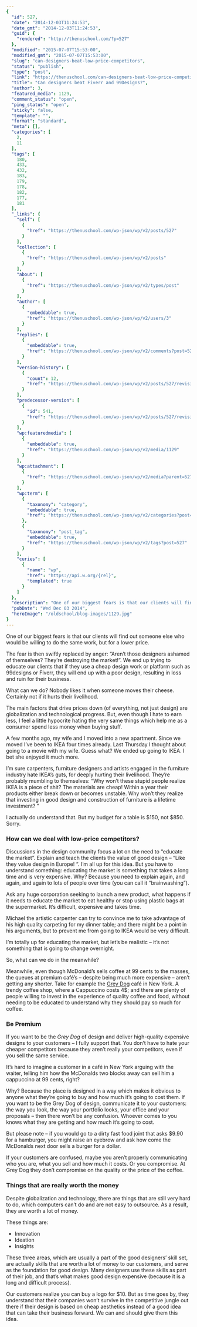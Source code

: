 ```yaml
---
{
  "id": 527,
  "date": "2014-12-03T11:24:53",
  "date_gmt": "2014-12-03T11:24:53",
  "guid": {
    "rendered": "http://thenuschool.com/?p=527"
  },
  "modified": "2015-07-07T15:53:00",
  "modified_gmt": "2015-07-07T15:53:00",
  "slug": "can-designers-beat-low-price-competitors",
  "status": "publish",
  "type": "post",
  "link": "https://thenuschool.com/can-designers-beat-low-price-competitors/",
  "title": "Can designers beat Fiverr and 99Designs?",
  "author": 3,
  "featured_media": 1129,
  "comment_status": "open",
  "ping_status": "open",
  "sticky": false,
  "template": "",
  "format": "standard",
  "meta": [],
  "categories": [
    2,
    11
  ],
  "tags": [
    180,
    433,
    432,
    183,
    179,
    178,
    182,
    177,
    181
  ],
  "_links": {
    "self": [
      {
        "href": "https://thenuschool.com/wp-json/wp/v2/posts/527"
      }
    ],
    "collection": [
      {
        "href": "https://thenuschool.com/wp-json/wp/v2/posts"
      }
    ],
    "about": [
      {
        "href": "https://thenuschool.com/wp-json/wp/v2/types/post"
      }
    ],
    "author": [
      {
        "embeddable": true,
        "href": "https://thenuschool.com/wp-json/wp/v2/users/3"
      }
    ],
    "replies": [
      {
        "embeddable": true,
        "href": "https://thenuschool.com/wp-json/wp/v2/comments?post=527"
      }
    ],
    "version-history": [
      {
        "count": 12,
        "href": "https://thenuschool.com/wp-json/wp/v2/posts/527/revisions"
      }
    ],
    "predecessor-version": [
      {
        "id": 541,
        "href": "https://thenuschool.com/wp-json/wp/v2/posts/527/revisions/541"
      }
    ],
    "wp:featuredmedia": [
      {
        "embeddable": true,
        "href": "https://thenuschool.com/wp-json/wp/v2/media/1129"
      }
    ],
    "wp:attachment": [
      {
        "href": "https://thenuschool.com/wp-json/wp/v2/media?parent=527"
      }
    ],
    "wp:term": [
      {
        "taxonomy": "category",
        "embeddable": true,
        "href": "https://thenuschool.com/wp-json/wp/v2/categories?post=527"
      },
      {
        "taxonomy": "post_tag",
        "embeddable": true,
        "href": "https://thenuschool.com/wp-json/wp/v2/tags?post=527"
      }
    ],
    "curies": [
      {
        "name": "wp",
        "href": "https://api.w.org/{rel}",
        "templated": true
      }
    ]
  },
  "description": "One of our biggest fears is that our clients will find out someone else who would be willing to do the same work, but for a lower price. The fear is then swiftly replaced by anger: “Aren’t those designers ashamed of themselves? They’re destroying the market!”. We end up trying to educate our clients that if they [&hellip;]",
  "pubDate": "Wed Dec 03 2014",
  "heroImage": "/oldschool/blog-images/1129.jpg"
}
---
```


<p>One of our<span id="5a5c4b22-269d-442a-a42c-6ec191024f60" class="GINGER_SOFTWARE_mark"><span id="c7e4da88-f2cb-48f0-8f1f-acfb9db78e50" class="GINGER_SOFTWARE_mark"> biggest fears</span></span> is that our clients will find out someone else who would be willing to do the same work, but for a lower price.</p>
<p>The fear is then swiftly replaced by anger: “Aren’t those designers ashamed of themselves? They’re destroying the market!”. We end up trying to educate our clients that if they use a cheap design work or platform such as 99designs or Fiverr, they will end up with a poor design, resulting in <span id="24465cda-488f-4298-88f7-18114d2c711e" class="GINGER_SOFTWARE_mark"><span id="e88dfa3f-72ad-4a47-a6fb-98c03f69e444" class="GINGER_SOFTWARE_mark">loss</span></span> and ruin for their business.</p>
<p>What can we do? Nobody likes it when someone moves their cheese. Certainly not if it hurts their livelihood.</p>
<p>The main factors that drive prices down (of everything, not just design) are globalization and technological progress. But, even though I hate to earn less, I feel a little hypocrite hating the very same things which help me as a consumer spend less money when buying stuff.</p>
<p>A few months ago, my wife and I moved into a new apartment. Since we moved I’ve been to IKEA four times already. Last Thursday I thought about going to a movie with my wife. Guess what? We ended up going to IKEA. I bet she enjoyed it much more.</p>
<p>I&#8217;m sure carpenters, furniture designers and artists engaged in the furniture industry hate IKEA’s guts, for deeply hurting their livelihood. They’re probably mumbling to themselves: “Why won’t these stupid people realize IKEA is a piece of shit? The materials are cheap! Within a year their products either break down or becomes unstable. Why won’t they realize that investing in good design and construction of furniture is a lifetime investment? &#8221;</p>
<p>I actually do understand that. But my budget for a table is $150, not $850. Sorry.</p>
<h3>How can we deal with low-price competitors?</h3>
<p>Discussions in the design community focus a lot on the need to “educate the market&#8221;. Explain and teach the clients the value of good design – “Like they value design in Europe! &#8220;. I&#8217;m all up for this idea. But you have to understand something: educating the market is something that takes a long time and is very expensive. Why? Because you need to explain again, and again, and again to lots of people over time (you can call it &#8220;brainwashing”).</p>
<p>Ask any huge corporation seeking to launch a new product, what happens if it needs to educate the market to eat healthy or stop using plastic bags at the supermarket. It’s difficult, expensive and takes time.</p>
<p>Michael the artistic carpenter can try to convince me to take advantage of his high quality carpeting for my dinner table; and there might be a point in his arguments, but to prevent me from going to IKEA would be very difficult.</p>
<p>I&#8217;m totally <span id="cdb47871-cec2-45c1-aa4e-061553a982b0" class="GINGER_SOFTWARE_mark"><span id="8c4cbfdf-eac2-4f4c-b027-725172af67d0" class="GINGER_SOFTWARE_mark">up for</span></span> educating the market, but let&#8217;s be realistic &#8211; it&#8217;s not something that is going to change overnight.</p>
<p>So, what can we do in the meanwhile?</p>
<p>Meanwhile, even though McDonald&#8217;s sells coffee at 99 cents to the masses, the queues at premium café’s – despite being much more expensive &#8211; aren’t getting any shorter. Take for example the <a href="http://thegreydog.com/"><span id="89d0d8d0-9e75-4a81-b329-b51502c95ae1" class="GINGER_SOFTWARE_mark"><span id="800e0c19-4e27-4a28-8a12-72f43dd6632c" class="GINGER_SOFTWARE_mark">Grey</span></span> Dog</a> café in New York. A trendy coffee shop, where a Cappuccino costs 4$; and there are plenty of people willing to invest in the experience of quality coffee and food, without needing to be educated to understand why they should pay so much for coffee.</p>
<h3>Be Premium</h3>
<p>If you want to be the <em><span id="d6078dd7-ce95-4da4-8b90-ab650477f77f" class="GINGER_SOFTWARE_mark"><span id="1fdad570-191f-4237-8917-93c638e0f130" class="GINGER_SOFTWARE_mark">Grey</span></span> Dog</em> of design and deliver high-<span id="7e50378c-88e8-452f-b3d8-21357650ee1e" class="GINGER_SOFTWARE_mark"><span id="89dd657e-6ce9-40b4-823b-d72f3624f982" class="GINGER_SOFTWARE_mark">quality expensive</span></span> designs to your customers &#8211; I fully support that. You don’t have to hate your cheaper competitors because they aren’t really your competitors, even if you sell the same service.</p>
<p>It’s hard to imagine a customer in a café in New York arguing with the waiter, telling him how the McDonalds two blocks away can sell him a cappuccino at 99 cents, right?</p>
<p>Why? Because the place is designed in a way which makes it obvious to anyone what they’re going to buy and how much it’s going to cost them. If you want to be the <span id="e55dd550-1176-4959-b3c7-57f36bad3d16" class="GINGER_SOFTWARE_mark"><span id="f38c6d40-730d-476d-a04a-348fee0329e0" class="GINGER_SOFTWARE_mark">Grey</span></span> Dog of design, communicate it to your customers: the way you look, the way your portfolio looks, your office and your proposals &#8211; then there won’t be any confusion. Whoever comes to you knows what they are getting and how much it’s going to cost.</p>
<p>But please note &#8211; if you would go to a dirty fast food joint that asks $9.90 for a hamburger, you might raise an eyebrow and ask how come the McDonalds next door sells a burger for a dollar.</p>
<p>If your customers are confused, maybe you aren’t properly communicating who you are, what you sell and how much it costs. Or you compromise. At <span id="79ebc7ce-fda2-422c-976f-6cd3102c1c36" class="GINGER_SOFTWARE_mark"><span id="f1a000f4-bc1f-417b-bc72-3891bc61ca07" class="GINGER_SOFTWARE_mark">Grey</span></span> Dog they don’t compromise on the quality or the price of the coffee.</p>
<h3>Things that are really worth the money</h3>
<p>Despite globalization and technology, there are things that are still very hard to do, which computers can’t do and are not easy to outsource. As a result, they are worth a lot of money.</p>
<p>These things are:</p>
<ul>
<li>Innovation</li>
<li>Ideation</li>
<li>Insights</li>
</ul>
<p>These three areas, which are usually a part of the <span id="8b1e5213-87b0-466b-aa13-16a0f2e4e2ac" class="GINGER_SOFTWARE_mark">good designers’ skill set</span>, are actually skills that are worth a lot of money to our customers, and serve as the foundation <span id="cad8d39f-a4aa-4cc2-8bf4-de3537383d60" class="GINGER_SOFTWARE_mark"><span id="13da2c81-b8b9-4505-8a97-3b54bba96067" class="GINGER_SOFTWARE_mark">for</span></span> good design. Many designers use these skills as part of their job, and that’s what makes good design expensive (because it is a long and difficult process).</p>
<p>Our customers realize you can buy a logo for $10. But as time goes by, they understand that their companies won’t survive in the competitive jungle out there if their design is based on cheap aesthetics instead of a good idea that can take their business forward. We can and should give them this idea.</p>